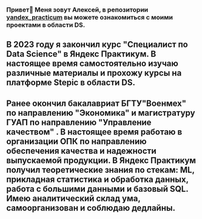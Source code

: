 ### Привет👋 Меня зовут Алексей, в репозитории [yandex_practicum](https://github.com/aleksei-veselov/yandex_practicum) вы можете ознакомиться с моими проектами в области DS.

## В 2023 году я закончил курс "Специалист по Data Science" в Яндекс Практикум. В настоящее время самостоятельно изучаю различные материалы и прохожу курсы на платформе Stepic в области DS.

## Ранее окончил бакалавриат БГТУ"Военмех" по направлению "Экономика" и магистратуру ГУАП по направлению "Управление качеством" . В настоящее время работаю в организации ОПК по направлению обеспечения качества и надежности выпускаемой продукции. В Яндекс Практикум получил теоретические знания по стекам: ML, прикладная статистика и обработка данных, работа с большими данными и базовый SQL. Имею аналитический склад ума, самоорганизован и соблюдаю дедлайны.

<!--
**aleksei-veselov/aleksei-veselov** is a ✨ _special_ ✨ repository because its `README.md` (this file) appears on your GitHub profile.

Here are some ideas to get you started:

- 🔭 I’m currently working on ...
- 🌱 I’m currently learning ...
- 👯 I’m looking to collaborate on ...
- 🤔 I’m looking for help with ...
- 💬 Ask me about ...
- 📫 How to reach me: ...
- 😄 Pronouns: ...
- ⚡ Fun fact: ...
-->
